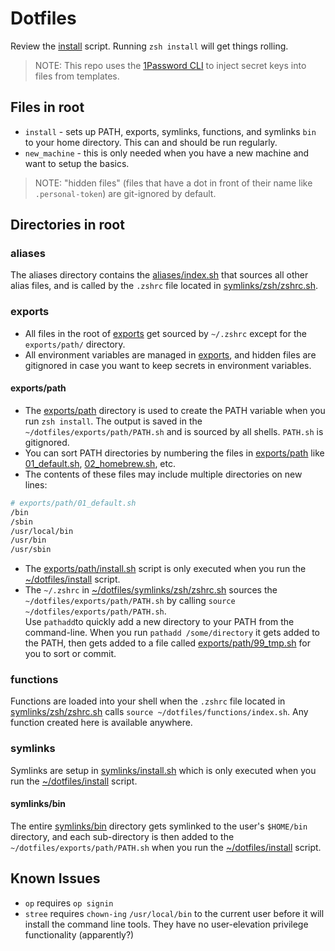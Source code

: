 # Dotfiles

Review the [install](./install) script. Running `zsh install` will get things rolling.

> NOTE: This repo uses the [1Password CLI](https://developer.1password.com/docs/cli/get-started) to inject secret keys into files from templates.


## Files in root
* `install` - sets up PATH, exports, symlinks, functions, and symlinks `bin` to your home directory. This can and should be run regularly.
* `new_machine` - this is only needed when you have a new machine and want to setup the basics.

> NOTE: "hidden files" (files that have a dot in front of their name like `.personal-token`) are git-ignored by default.

## Directories in root

### aliases
The aliases directory contains the [aliases/index.sh](./aliases/index.sh) that sources all other alias files, and is called by the `.zshrc` file located in [symlinks/zsh/zshrc.sh](./symlinks/zsh/zshrc.sh). 

### exports
* All files in the root of [exports](./exports) get sourced by `~/.zshrc` except for the `exports/path/` directory.
* All environment variables are managed in [exports](./exports), and hidden files are gitignored in case you want to keep secrets in environment variables.

#### exports/path
* The [exports/path](./exports/path) directory is used to create the PATH variable when you run `zsh install`. The output is saved in the `~/dotfiles/exports/path/PATH.sh` and is sourced by all shells. `PATH.sh` is gitignored.
* You can sort PATH directories by numbering the files in [exports/path](./exports/path) like [01_default.sh](./exports/path/01_default.sh), [02_homebrew.sh](./exports/path/02_homebrew.sh), etc.
* The contents of these files may include multiple directories on new lines:
```sh
# exports/path/01_default.sh
/bin
/sbin
/usr/local/bin
/usr/bin
/usr/sbin
```
* The [exports/path/install.sh](./exports/path/install.sh) script is only executed when you run the [~/dotfiles/install](./install) script.  
* The `~/.zshrc` in [~/dotfiles/symlinks/zsh/zshrc.sh](./symlinks/zsh/zshrc.sh) sources the `~/dotfiles/exports/path/PATH.sh` by calling `source ~/dotfiles/exports/path/PATH.sh`.  
Use `pathadd`to quickly add a new directory to your PATH from the command-line. When you run `pathadd /some/directory` it gets added to the PATH, then gets added to a file called [exports/path/99_tmp.sh](exports/path/99_tmp.sh) for you to sort or commit.

### functions

Functions are loaded into your shell when the `.zshrc` file located in [symlinks/zsh/zshrc.sh](./symlinks/zsh/zshrc.sh) calls `source ~/dotfiles/functions/index.sh`. Any function created here is available anywhere.

### symlinks

Symlinks are setup in [symlinks/install.sh](./symlinks/install.sh) which is only executed when you run the [~/dotfiles/install](./install) script.  

#### symlinks/bin
The entire [symlinks/bin](./symlinks/bin) directory gets symlinked to the user's `$HOME/bin` directory, and each sub-directory is then added to the `~/dotfiles/exports/path/PATH.sh` when you run the [~/dotfiles/install](./install) script.  


## Known Issues

* `op` requires `op signin`
* `stree` requires `chown-ing` `/usr/local/bin` to the current user before it will install the command line tools. They have no user-elevation privilege functionality (apparently?)
